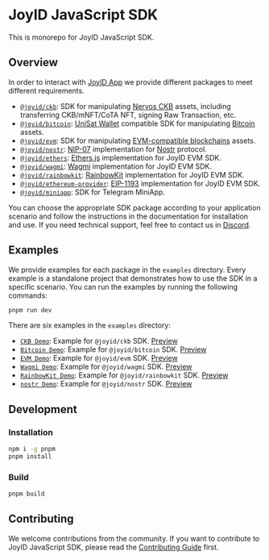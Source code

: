 # JoyID JavaScript SDK

This is monorepo for JoyID JavaScript SDK.

## Overview

In order to interact with [JoyID App](https://app.joy.id) we provide different packages to meet different requirements.

* [`@joyid/ckb`](./packages/ckb/): SDK for manipulating [Nervos CKB](https://www.nervos.org/) assets, including transferring CKB/mNFT/CoTA NFT, signing Raw Transaction, etc.
* [`@joyid/bitcoin`](./packages/bitcoin/): [UniSat Wallet](https://docs.unisat.io/dev/unisat-developer-center/unisat-wallet) compatible SDK for manipulating [Bitcoin](https://bitcoin.org/) assets.
* [`@joyid/evm`](./packages//evm/): SDK for manipulating [EVM-compatible blockchains](https://blog.thirdweb.com/evm-compatible-blockchains-and-ethereum-virtual-machine/) assets.
* [`@joyid/nostr`](./packages//nostr/): [NIP-07](https://github.com/nostr-protocol/nips/blob/master/07.md) implementation for [Nostr](https://nostr.com/) protocol.
* [`@joyid/ethers`](./packages/ethers/): [Ethers.js](https://docs.ethers.io/v5/) implementation for JoyID EVM SDK.
* [`@joyid/wagmi`](./packages/wagmi/): [Wagmi](https://wagmi.io/) implementation for JoyID EVM SDK.
* [`@joyid/rainbowkit`](./packages/rainbowkit/): [RainbowKit](https://www.rainbowkit.com/) implementation for JoyID EVM SDK.
* [`@joyid/ethereum-provider`](./packages/ethereum-provider/): [EIP-1193](https://eips.ethereum.org/EIPS/eip-1193) implementation for JoyID EVM SDK.
* [`@joyid/miniapp`](./packages/miniapp/): SDK for Telegram MiniApp.

You can choose the appropriate SDK package according to your application scenario and follow the instructions in the documentation for installation and use. If you need technical support, feel free to contact us in [Discord](https://discord.com/invite/77MyakRKVB).

## Examples

We provide examples for each package in the `examples` directory. Every example is a standalone project that demonstrates how to use the SDK in a specific scenario. You can run the examples by running the following commands:

```bash
pnpm run dev
```

There are six examples in the `examples` directory:

* [`CKB Demo`](./examples/ckb/): Example for `@joyid/ckb` SDK. [Preview](https://joyid-ckb-demo.vercel.app/)
* [`Bitcoin Demo`](./examples/bitcoin/): Example for `@joyid/bitcoin` SDK. [Preview](https://joyid-bitcoin-demo.vercel.app/)
* [`EVM Demo`](./examples/evm/): Example for `@joyid/evm` SDK. [Preview](https://joyid-evm-demo.vercel.app/)
* [`Wagmi Demo`](./examples/wagmi/): Example for `@joyid/wagmi` SDK. [Preview](https://joyid-wagmi-demo.vercel.app/)
* [`RainbowKit Demo`](./examples/rainbowkit/): Example for `@joyid/rainbowkit` SDK. [Preview](https://joyid-rainbowkit-demo.vercel.app/)
* [`nostr Demo`](./examples/nostr/): Example for `@joyid/nostr` SDK. [Preview](https://docs.joyid.dev/guide/nostr/nip-07#try-it-out)

## Development

### Installation

```bash
npm i -g pnpm
pnpm install
```

### Build

```bash
pnpm build
```

## Contributing

We welcome contributions from the community. If you want to contribute to JoyID JavaScript SDK, please read the [Contributing Guide](./CONTRIBUTING.md) first.
